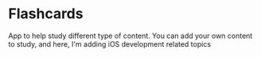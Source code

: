# Flashcards
App to help study different type of content. You can add your own content to study, and here, I'm adding iOS development related topics
